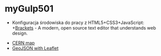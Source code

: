 # myGulp501

- Konfiguracja środowiska do pracy z HTML5+CSS3+JavaScript:
+[Brackets](http://brackets.io/) - A modern, open source text editor that understands web design.





+ [CERN map](https://wojsamjan.github.io/myGulp501/cern.html)
+ [GeoJSON with Leaflet](https://wojsamjan.github.io/myGulp501/leaflet.html)
